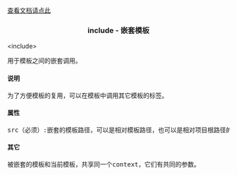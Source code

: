 
<a href="tag-include.html">查看文档请点此</a>

### <div align="center">include - 嵌套模板</div> ###

&lt;include&gt;
<pre>
用于模板之间的嵌套调用。
</pre>

#### 说明 ####

<pre>
为了方便模板的复用，可以在模板中调用其它模板的标签。
</pre>

#### 属性 ####
<span id="1"></span>
<pre>
src（必须）:嵌套的模板路径，可以是相对模板路径，也可以是相对项目根路径的路径。
</pre>

#### 其它 ####

<pre>
被嵌套的模板和当前模板，共享同一个context，它们有共同的参数。
</pre>